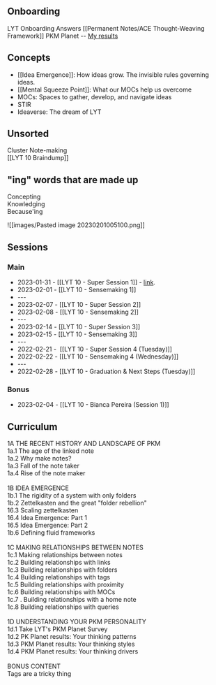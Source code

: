 ## Onboarding 
LYT Onboarding Answers 
[[Permanent Notes/ACE Thought-Weaving Framework]]
PKM Planet -- [My results](https://www.guidedtrack.com/programs/2tg920z/run?FirstName=Bianca&LastName=Aguilar&DRIVER_memory=17&DRIVER_idea=41&DRIVER_output=34&DRIVER_productivity=19&DRIVER_improvement=33&DRIVER_relationship=15&STYLE_topdown=3&STYLE_bottomup=11) 

## Concepts 
- [[Idea Emergence]]: How ideas grow. The invisible rules governing ideas. 
- [[Mental Squeeze Point]]: What our MOCs help us overcome
- MOCs: Spaces to gather, develop, and navigate ideas
- STIR 
- Ideaverse: The dream of LYT

## Unsorted 
Cluster
Note-making  
[[LYT 10 Braindump]]

  
## "ing" words that are made up  
Concepting  
Knowledging  
Because'ing  

![[images/Pasted image 20230201005100.png]]
  
  
## Sessions   
### Main
- 2023-01-31 - [[LYT 10 - Super Session 1]] - [link]([https://community.linkingyourthinking.com/c/lyt-10-events-recordings/super-session-1](https://community.linkingyourthinking.com/c/lyt-10-events-recordings/super-session-1)).  
- 2023-02-01 - [[LYT 10 - Sensemaking 1]]    
- ---    
- 2023-02-07 - [[LYT 10 - Super Session 2]]    
- 2023-02-08 - [[LYT 10 - Sensemaking 2]]    
- ---    
- 2023-02-14 - [[LYT 10 - Super Session 3]]    
- 2023-02-15 - [[LYT 10 - Sensemaking 3]]    
- ---    
- 2022-02-21 -  [[LYT 10 - Super Session 4 (Tuesday)]]    
- 2022-02-22 - [[LYT 10 - Sensemaking 4 (Wednesday)]]    
- ---    
- 2022-02-28 - [[LYT 10 - Graduation & Next Steps (Tuesday)]]    

### Bonus
- 2023-02-04 - [[LYT 10 - Bianca Pereira (Session 1)]]
   
## Curriculum    
1A THE RECENT HISTORY AND LANDSCAPE OF PKM    
1a.1 The age of the linked note    
1a.2 Why make notes?    
1a.3 Fall of the note taker    
1a.4 Rise of the note maker    
   
1B IDEA EMERGENCE    
1b.1 The rigidity of a system with only folders    
1b.2 Zettelkasten and the great "folder rebellion"    
16.3 Scaling zettelkasten    
16.4 Idea Emergence: Part 1    
16.5 Idea Emergence: Part 2    
1b.6 Defining fluid frameworks    
   
1C MAKING RELATIONSHIPS BETWEEN NOTES    
1c.1 Making relationships between notes    
1c.2 Building relationships with links    
1c.3 Building relationships with folders    
1c.4 Building relationships with tags    
1c.5 Building relationships with proximity    
1c.6 Building relationships with MOCs    
1c.7 . Building relationships with a home note    
1c.8 Building relationships with queries    
   
1D UNDERSTANDING YOUR PKM PERSONALITY    
1d.1 Take LYT's PKM Planet Survey    
1d.2 PK Planet results: Your thinking patterns    
1d.3 PKM Planet results: Your thinking styles    
1d.4 PKM Planet results: Your thinking drivers    
   
BONUS CONTENT    
Tags are a tricky thing